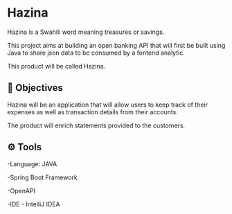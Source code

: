 # Hazina
Hazina is a Swahili word meaning treasures or savings.

This project aims at building an open banking API that will first be built using Java to share json data to be consumed by a fontend analytic.

This product will be called Hazina.

## :bow_and_arrow: Objectives
Hazina will be an application that will allow users to keep track of their expenses as well as transaction details from their accounts.

The product will enrich statements provided to the customers.

##  ⚙ Tools
-Language: JAVA

-Spring Boot Framework

-OpenAPI

-IDE - IntelliJ IDEA
